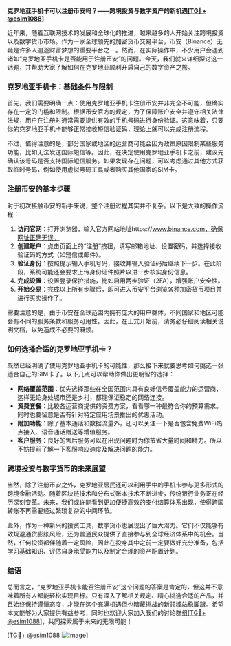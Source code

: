 **克罗地亚手机卡可以注册币安吗？——跨境投资与数字资产的新机遇[[TG💪+ @esim1088](https://t.me/s/esim1088)]**

近年来，随着互联网技术的发展和全球化的推进，越来越多的人开始关注跨境投资以及数字货币市场。作为一家全球领先的加密货币交易平台，币安（Binance）无疑是许多人追逐财富梦想的重要平台之一。然而，在实际操作中，不少用户会遇到诸如“克罗地亚手机卡是否能用于注册币安”的问题。今天，我们就来详细探讨这一话题，并帮助大家了解如何在克罗地亚顺利开启自己的数字资产之旅。

### 克罗地亚手机卡：基础条件与限制

首先，我们需要明确一点：使用克罗地亚手机卡注册币安并非完全不可能，但确实存在一定的门槛和限制。根据币安官方的规定，为了保障账户安全并遵守相关法律法规，用户在注册时通常需要提供有效的手机号码进行身份验证。这意味着，只要你的克罗地亚手机卡能够正常接收短信验证码，理论上就可以完成注册流程。

不过，值得注意的是，部分国家或地区的运营商可能会因为政策原因限制某些服务功能，比如无法发送国际短信等。因此，在决定使用克罗地亚手机卡之前，建议先确认该号码是否支持国际短信服务。如果发现存在问题，可以考虑通过其他方式获取临时号码，例如使用虚拟号码工具或者购买其他国家的SIM卡。

### 注册币安的基本步骤

对于初次接触币安的新手来说，整个注册过程其实并不复杂。以下是大致的操作流程：

1. **访问官网**：打开浏览器，输入官方网站地址https://www.binance.com，确保网址正确无误。
2. **创建账户**：点击页面上的“注册”按钮，填写邮箱地址、设置密码，并选择接收验证码的方式（如短信或邮件）。
3. **验证身份**：按照提示输入手机号码，接收并输入验证码后继续下一步。在此阶段，系统可能还会要求上传身份证件照片以进一步核实身份信息。
4. **完成设置**：设置登录保护措施，比如启用两步验证（2FA），增强账户安全性。
5. **开始交易**：完成以上所有步骤后，即可进入币安平台浏览各种加密货币项目并进行买卖操作了。

需要注意的是，由于币安在全球范围内拥有庞大的用户群体，不同国家和地区可能会有不同的服务条款和服务可用性。因此，在正式开始前，请务必仔细阅读相关说明文档，以免造成不必要的麻烦。

### 如何选择合适的克罗地亚手机卡？

既然已经明确了使用克罗地亚手机卡的可能性，那么接下来就要思考如何挑选一张适合自己的SIM卡了。以下几点可以帮助你做出更明智的选择：

- **网络覆盖范围**：优先选择那些在全国范围内具有良好信号覆盖能力的运营商，这样无论身处城市还是乡村，都能保证稳定的网络连接。
- **资费套餐**：比较各运营商提供的资费方案，看看哪一种最符合你的预算需求。同时也要留意是否有针对特定应用场景推出的优惠活动。
- **附加功能**：除了基本通话和数据流量外，还可以关注一下是否包含免费WiFi热点接入、语音通话赠送等增值服务。
- **客户服务**：良好的售后服务可以在出现问题时为你节省大量时间和精力。所以不妨提前了解一下客服响应速度及解决问题的能力。

### 跨境投资与数字货币的未来展望

当然，除了注册币安之外，克罗地亚居民还可以利用手中的手机卡参与更多形式的跨境金融活动。随着区块链技术和分布式账本技术不断进步，传统银行业务正在经历深刻变革。未来，我们或许能看到更加便捷高效的支付结算体系出现，使得跨国转账不再需要经过繁琐复杂的中间环节。

此外，作为一种新兴的投资工具，数字货币也展现出了巨大潜力。它们不仅能够有效规避通货膨胀风险，还为普通民众提供了直接参与到全球经济体系中的机会。当然，任何投资都伴随着一定风险，因此在投身其中之前一定要做好充分准备，包括学习基础知识、评估自身承受能力以及制定合理的资产配置计划。

### 结语

总而言之，“克罗地亚手机卡能否注册币安”这个问题的答案是肯定的，但这并不意味着所有人都能轻松实现目标。只有深入了解相关规定、精心挑选合适的产品，并且始终保持谨慎态度，才能在这个充满机遇但也暗藏挑战的新领域站稳脚跟。希望本文能够为大家提供有益参考，同时也欢迎大家加入我们的讨论群组[[TG💪+ @esim1088](https://t.me/s/esim1088)]，共同探索属于未来的无限可能！

[[TG💪+ @esim1088](https://t.me/s/esim1088) ![Image](https://i.postimg.cc/4NQfJmqS/Snipaste-2025-05-13-00-14-12.png)]
